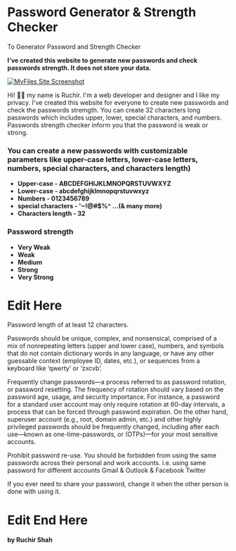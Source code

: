 # Password Generator & Strength Checker
To Generator Password and Strength Checker

**I've created this website to generate new passwords and check passwords strength. It does not store your data.**

[![MyFiles Site Screenshot](/include/readme-files/MyFiles-site-hero-image.png)](https://site-url)

Hi! 👋🏻 my name is Ruchir. I'm a web developer and designer and I like my privacy. I've created this website for everyone to create new passwords and check the passwords stremgth. You can create 32 characters long passwords which includes upper, lower, special characters, and numbers. Passwords strength checker inform you that the password is weak or strong.

### You can create a new passwords with customizable parameters like upper-case letters, lower-case letters, numbers, special characters, and characters length)

- **Upper-case - ABCDEFGHIJKLMNOPQRSTUVWXYZ**
- **Lower-case -  abcdefghijklmnopqrstuvwxyz**
- **Numbers - 0123456789**
- **special characters - '~!@#$%^ ...(& many more)**
- **Characters length - 32**

### Password strength 

- **Very Weak**
- **Weak**
- **Medium**
- **Strong**
- **Very Strong**


# Edit Here

Password length of at least 12 characters.

Passwords should be unique, complex, and nonsensical, comprised of a mix of nonrepeating letters (upper and lower case), numbers, and symbols that do not contain dictionary words in any language, or have any other guessable context (employee ID, dates, etc.), or sequences from a keyboard like ‘qwerty’ or ‘zxcvb’.

Frequently change passwords—a process referred to as password rotation, or password resetting. The frequency of rotation should vary based on the password age, usage, and security importance. For instance, a password for a standard user account may only require rotation at 60-day intervals, a process that can be forced through password expiration. On the other hand, superuser account (e.g., root, domain admin, etc.) and other highly privileged passwords should be frequently changed, including after each use—known as one-time-passwords, or (OTPs)—for your most sensitive accounts.

Prohibit password re-use. You should be forbidden from using the same passwords across their personal and work accounts. i.e. using same password for different accounts Gmail & Outlook & Facebook Twitter

If you ever need to share your password, change it when the other person is done with using it.

# Edit End Here

#### by Ruchir Shah
